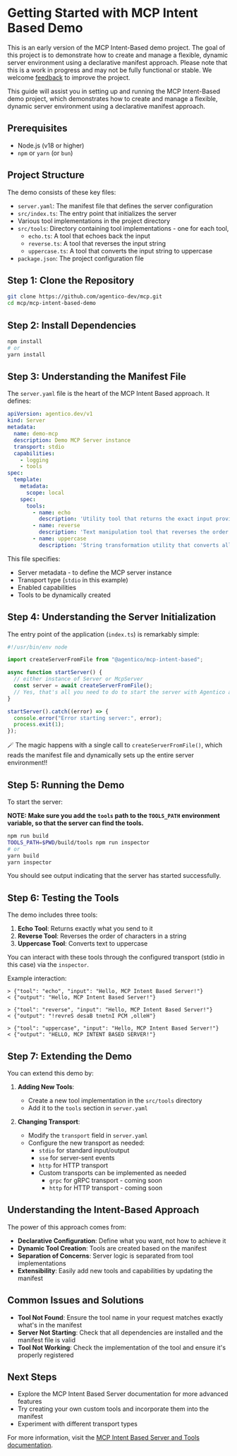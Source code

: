 # Getting Started with MCP Intent Based Demo

This is an early version of the MCP Intent-Based demo project. The goal of this project is to demonstrate how to create and manage a flexible, dynamic server environment using a declarative manifest approach. Please note that this is a work in progress and may not be fully functional or stable. We welcome [feedback](https://go.rebelion.la/contact-us) to improve the project.

This guide will assist you in setting up and running the MCP Intent-Based demo project, which demonstrates how to create and manage a flexible, dynamic server environment using a declarative manifest approach.

## Prerequisites

- Node.js (v18 or higher)
- `npm` or `yarn` (or `bun`)

## Project Structure

The demo consists of these key files:

- `server.yaml`: The manifest file that defines the server configuration
- `src/index.ts`: The entry point that initializes the server
- Various tool implementations in the project directory
- `src/tools`: Directory containing tool implementations - one for each tool,
  - `echo.ts`: A tool that echoes back the input
  - `reverse.ts`: A tool that reverses the input string
  - `uppercase.ts`: A tool that converts the input string to uppercase
- `package.json`: The project configuration file

## Step 1: Clone the Repository

```bash
git clone https://github.com/agentico-dev/mcp.git
cd mcp/mcp-intent-based-demo
```

## Step 2: Install Dependencies

```bash
npm install
# or
yarn install
```

## Step 3: Understanding the Manifest File

The `server.yaml` file is the heart of the MCP Intent Based approach. It defines:

```yaml
apiVersion: agentico.dev/v1
kind: Server
metadata:
  name: demo-mcp
  description: Demo MCP Server instance
  transport: stdio
  capabilities:
    - logging
    - tools
spec:
  template:
    metadata:
      scope: local
    spec:
      tools:
        - name: echo
          description: 'Utility tool that returns the exact input provided to it...'
        - name: reverse
          description: 'Text manipulation tool that reverses the order of characters...'
        - name: uppercase
          description: 'String transformation utility that converts all alphabetic characters...'
```

This file specifies:
- Server metadata - to define the MCP server instance
- Transport type (`stdio` in this example)
- Enabled capabilities
- Tools to be dynamically created

## Step 4: Understanding the Server Initialization

The entry point of the application (`index.ts`) is remarkably simple:

```typescript
#!/usr/bin/env node

import createServerFromFile from "@agentico/mcp-intent-based";

async function startServer() {
  // either instance of Server or McpServer
  const server = await createServerFromFile();
  // Yes, that's all you need to do to start the server with Agentico and Intent Base AI!!
}

startServer().catch((error) => {
  console.error("Error starting server:", error);
  process.exit(1);
});
```

🪄 The magic happens with a single call to `createServerFromFile()`, which reads the manifest file and dynamically sets up the entire server environment!!

## Step 5: Running the Demo

To start the server:

**NOTE: Make sure you add the `tools` path to the `TOOLS_PATH` environment variable, so that the server can find the tools.**

```bash
npm run build
TOOLS_PATH=$PWD/build/tools npm run inspector
# or
yarn build
yarn inspector
```

You should see output indicating that the server has started successfully.

## Step 6: Testing the Tools

The demo includes three tools:

1. **Echo Tool**: Returns exactly what you send to it
2. **Reverse Tool**: Reverses the order of characters in a string
3. **Uppercase Tool**: Converts text to uppercase

You can interact with these tools through the configured transport (stdio in this case) via the `inspector`.

Example interaction:

```
> {"tool": "echo", "input": "Hello, MCP Intent Based Server!"}
< {"output": "Hello, MCP Intent Based Server!"}

> {"tool": "reverse", "input": "Hello, MCP Intent Based Server!"}
< {"output": "!revreS desaB tnetnI PCM ,olleH"}

> {"tool": "uppercase", "input": "Hello, MCP Intent Based Server!"}
< {"output": "HELLO, MCP INTENT BASED SERVER!"}
```

## Step 7: Extending the Demo

You can extend this demo by:

1. **Adding New Tools**:
   - Create a new tool implementation in the `src/tools` directory
   - Add it to the `tools` section in `server.yaml`

3. **Changing Transport**:
   - Modify the `transport` field in `server.yaml`
   - Configure the new transport as needed: 
     - `stdio` for standard input/output
     - `sse` for server-sent events
     - `http` for HTTP transport
     - Custom transports can be implemented as needed
       - `grpc` for gRPC transport - coming soon
       - `http` for HTTP transport - coming soon

## Understanding the Intent-Based Approach

The power of this approach comes from:

- **Declarative Configuration**: Define what you want, not how to achieve it
- **Dynamic Tool Creation**: Tools are created based on the manifest
- **Separation of Concerns**: Server logic is separated from tool implementations
- **Extensibility**: Easily add new tools and capabilities by updating the manifest

## Common Issues and Solutions

- **Tool Not Found**: Ensure the tool name in your request matches exactly what's in the manifest
- **Server Not Starting**: Check that all dependencies are installed and the manifest file is valid
- **Tool Not Working**: Check the implementation of the tool and ensure it's properly registered

## Next Steps

- Explore the MCP Intent Based Server documentation for more advanced features
- Try creating your own custom tools and incorporate them into the manifest
- Experiment with different transport types

For more information, visit the [MCP Intent Based Server and Tools documentation](https://agentico.dev/docs/mcp-intent-based).